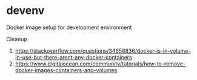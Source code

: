 # devenv
Docker image setup for development environment

Cleanup
1. https://stackoverflow.com/questions/34658836/docker-is-in-volume-in-use-but-there-arent-any-docker-containers
2. https://www.digitalocean.com/community/tutorials/how-to-remove-docker-images-containers-and-volumes
